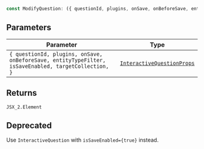 ```ts
const ModifyQuestion: ({ questionId, plugins, onSave, onBeforeSave, entityTypeFilter, isSaveEnabled, targetCollection, }: InteractiveQuestionProps) => JSX_2.Element;
```

## Parameters

| Parameter | Type |
| ------ | ------ |
| `{ questionId, plugins, onSave, onBeforeSave, entityTypeFilter, isSaveEnabled, targetCollection, }` | [`InteractiveQuestionProps`](InteractiveQuestionProps.md) |

## Returns

`JSX_2.Element`

## Deprecated

Use `InteractiveQuestion` with `isSaveEnabled={true}` instead.
